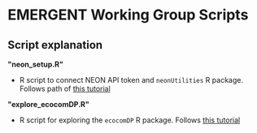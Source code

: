 # EMERGENT Working Group Scripts

## Script explanation

**"neon_setup.R"**

 - R script to connect NEON API token and `neonUtilities` R package. Follows path of [this tutorial](https://www.neonscience.org/resources/learning-hub/tutorials/neon-api-tokens-tutorial)

**"explore_ecocomDP.R"**

 - R script for exploring the `ecocomDP` R package. Follows [this tutorial](https://www.neonscience.org/resources/learning-hub/tutorials/neon-biodiversity-ecocomdp-cyverse)
